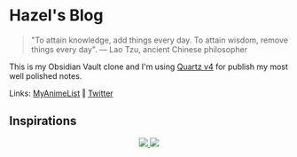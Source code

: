# Hazel's Blog

> "To attain knowledge, add things every day. To attain wisdom, remove things every day". — Lao Tzu, ancient Chinese philosopher

This is my Obsidian Vault clone and I'm using [Quartz v4](https://quartz.jzhao.xyz/) for publish my most well polished notes. 

Links: [MyAnimeList](https://myanimelist.net/profile/hz6el) ‖ [Twitter](https://x.com/hz6e1)

## Inspirations

<p align="center">
  <a href="https://www.leonardodavinci.net/">
    <img src="https://www.leonardodavinci.net/assets/img/leonardo-da-vinci.jpg" />
  </a>
   <a href="https://www.space.com/15524-albert-einstein.html">
    <img src="https://hips.hearstapps.com/hmg-prod/images/albert-einstein-gettyimages-123395987.jpg" />
  </a>
</p>

